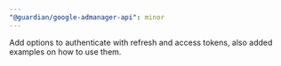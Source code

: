 ```yaml
---
"@guardian/google-admanager-api": minor
---
```


Add options to authenticate with refresh and access tokens, also added examples on how to use them.
